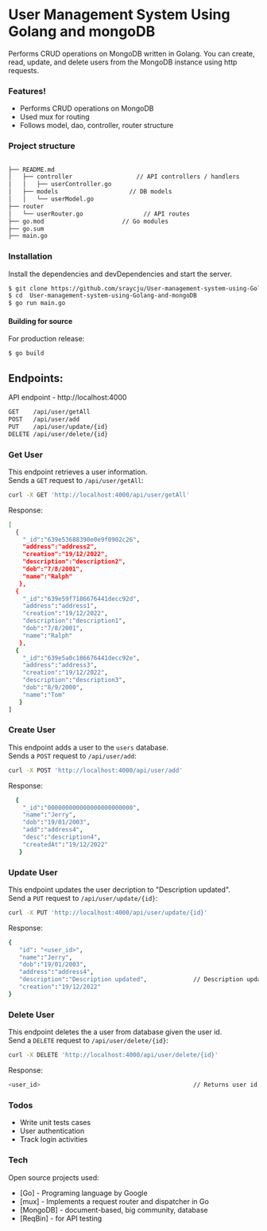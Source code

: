# User Management System Using Golang and mongoDB

Performs CRUD operations on MongoDB written in Golang. You can create, read, update, and delete users from the MongoDB instance using http requests.

### Features!

  - Performs CRUD operations on MongoDB
  - Used mux for routing
  - Follows model, dao, controller, router structure

### Project structure
```bash

├── README.md
│   ├── controller                  // API controllers / handlers
│   │   ├── userController.go
│   ├── models                    // DB models
│   │   └── userModel.go
├── router
│   └── userRouter.go                 // API routes
├── go.mod                      // Go modules
├── go.sum
├── main.go

```
### Installation

Install the dependencies and devDependencies and start the server.

```sh
$ git clone https://github.com/sraycju/User-management-system-using-Golang-and-mongoDB.git
$ cd  User-management-system-using-Golang-and-mongoDB
$ go run main.go
```
#### Building for source
For production release:
```sh
$ go build
```

## Endpoints:

API endpoint - http://localhost:4000

```sh
GET    /api/user/getAll
POST   /api/user/add
PUT    /api/user/update/{id}
DELETE /api/user/delete/{id}
```

### Get User
This endpoint retrieves a user information.  
Sends a `GET` request to `/api/user/getAll`:
```sh
curl -X GET 'http://localhost:4000/api/user/getAll'
```
Response:
```sh
[
  { 
    "_id":"639e53688390e0e9f0902c26",
    "address":"address2",
    "creation":"19/12/2022",
    "description":"description2",
    "dob":"7/8/2001",
    "name":"Ralph"
   },  
  { 
    "_id":"639e59f7186676441decc92d",
    "address":"address1",
    "creation":"19/12/2022",
    "description":"description1",
    "dob":"7/8/2001",
    "name":"Ralph"
   }, 
  { 
    "_id":"639e5a0c186676441decc92e",
    "address":"address3",
    "creation":"19/12/2022",
    "description":"description3",
    "dob":"8/9/2000",
    "name":"Tom"
   }
]
```
### Create User
This endpoint adds a user to the `users` database.  
Sends a `POST` request to `/api/user/add`:
```sh
curl -X POST 'http://localhost:4000/api/user/add'
```
Response:  
```sh
  { 
    "_id":"000000000000000000000000",
    "name":"Jerry",
    "dob":"19/01/2003",
    "add":"address4",
    "desc":"description4",
    "createdAt":"19/12/2022"
   }

```
### Update User
This endpoint updates the user decription to "Description updated".  
Send a `PUT` request to `/api/user/update/{id}`:
```sh
curl -X PUT 'http://localhost:4000/api/user/update/{id}'
```
Response:
```sh
{
   "id": "<user_id>",
   "name":"Jerry",
   "dob":"19/01/2003",
   "address":"address4",
   "description":"Description updated",             // Description updated
   "creation":"19/12/2022"
}
```

### Delete User
This endpoint deletes the a user from database given the user id.  
Send a `DELETE` request to `/api/user/delete/{id}`:
```sh
curl -X DELETE 'http://localhost:4000/api/user/delete/{id}'
```
Response:
```sh
<user_id>                                           // Returns user id of the deleted record
```
  ### Todos

  - Write unit tests cases
  - User authentication
  - Track login activities
  
### Tech

Open source projects used:

* [Go] - Programing language by Google
* [mux] - Implements a request router and dispatcher in Go
* [MongoDB] - document-based, big community, database
* [ReqBin] - for API testing




